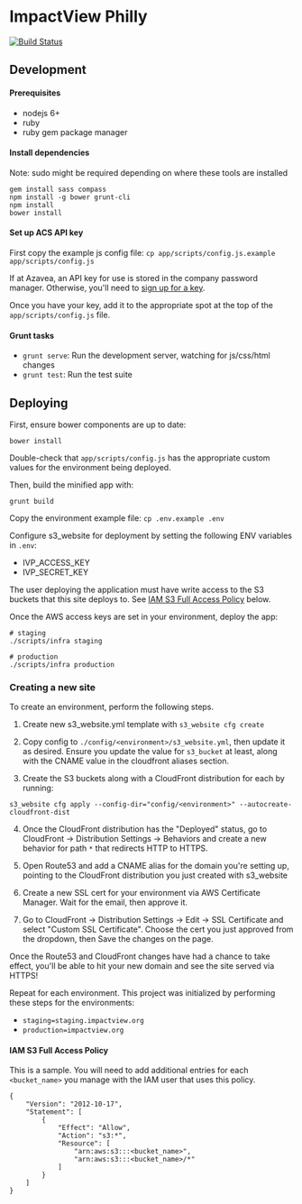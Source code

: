# ImpactView Philly

[![Build Status](https://travis-ci.org/ImpactView/impact-view-philly.svg?branch=develop)](https://travis-ci.org/ImpactView/impact-view-philly)

## Development

#### Prerequisites
- nodejs 6+
- ruby
- ruby gem package manager

#### Install dependencies

Note: sudo might be required depending on where these tools are installed
```
gem install sass compass
npm install -g bower grunt-cli
npm install
bower install
```

#### Set up ACS API key

First copy the example js config file: `cp app/scripts/config.js.example app/scripts/config.js`

If at Azavea, an API key for use is stored in the company password manager. Otherwise, you'll need to [sign up for a key](http://api.census.gov/data/key_signup.html).

Once you have your key, add it to the appropriate spot at the top of the `app/scripts/config.js` file.

#### Grunt tasks

- `grunt serve`: Run the development server, watching for js/css/html changes
- `grunt test`: Run the test suite


## Deploying

First, ensure bower components are up to date:
```
bower install
```

Double-check that `app/scripts/config.js` has the appropriate custom values for the environment being deployed.

Then, build the minified app with:
```
grunt build
```

Copy the environment example file: `cp .env.example .env`

Configure s3_website for deployment by setting the following ENV variables in `.env`:
  - IVP_ACCESS_KEY
  - IVP_SECRET_KEY

The user deploying the application must have write access to the S3 buckets that this site deploys to.
See [IAM S3 Full Access Policy](#IAM-S3-Full-Access-Policy) below.

Once the AWS access keys are set in your environment, deploy the app:

```
# staging
./scripts/infra staging

# production
./scripts/infra production
```

### Creating a new site

To create an environment, perform the following steps.

1. Create new s3_website.yml template with `s3_website cfg create`

2. Copy config to `./config/<environment>/s3_website.yml`, then update it as desired. Ensure you update the value for `s3_bucket` at least, along with the CNAME value in the cloudfront aliases section.

3. Create the S3 buckets along with a CloudFront distribution for each by running:

```
s3_website cfg apply --config-dir="config/<environment>" --autocreate-cloudfront-dist
```

4. Once the CloudFront distribution has the "Deployed" status, go to CloudFront -> Distribution Settings -> Behaviors and create a new behavior for path `*` that redirects HTTP to HTTPS.

5. Open Route53 and add a CNAME alias for the domain you're setting up, pointing to the CloudFront distribution you just created with s3_website

6. Create a new SSL cert for your environment via AWS Certificate Manager. Wait for the email, then approve it.

7. Go to CloudFront -> Distribution Settings -> Edit -> SSL Certificate and select "Custom SSL Certificate". Choose the cert you just approved from the dropdown, then Save the changes on the page.

Once the Route53 and CloudFront changes have had a chance to take effect, you'll be able to hit your new domain and see the site served via HTTPS!

Repeat for each environment. This project was initialized by performing these steps for the environments:
- `staging=staging.impactview.org`
- `production=impactview.org`

#### IAM S3 Full Access Policy

This is a sample. You will need to add additional entries for each `<bucket_name>` you manage with
the IAM user that uses this policy.

```
{
    "Version": "2012-10-17",
    "Statement": [
        {
            "Effect": "Allow",
            "Action": "s3:*",
            "Resource": [
                "arn:aws:s3:::<bucket_name>",
                "arn:aws:s3:::<bucket_name>/*"
            ]
        }
    ]
}
```
